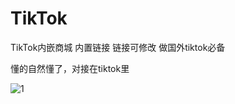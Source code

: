 # TikTok
TikTok内嵌商城 内置链接 链接可修改 做国外tiktok必备 

懂的自然懂了，对接在tiktok里

![1](https://github.com/1198287349/TikTok/assets/38068634/d06da017-8c85-489b-b5dc-dcef884a9843)

